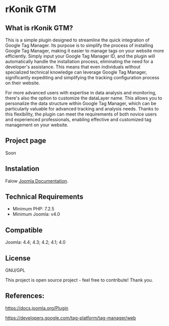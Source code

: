 # rKonik GTM

## What is rKonik GTM?

This is a simple plugin designed to streamline the quick integration of Google Tag Manager. Its purpose is to simplify the process of installing Google Tag Manager, making it easier to manage tags on your website more efficiently. Simply input your Google Tag Manager ID, and the plugin will automatically handle the installation process, eliminating the need for a developer's assistance. This means that even individuals without specialized technical knowledge can leverage Google Tag Manager, significantly expediting and simplifying the tracking configuration process on their website.

For more advanced users with expertise in data analysis and monitoring, there's also the option to customize the dataLayer name. This allows you to personalize the data structure within Google Tag Manager, which can be particularly valuable for advanced tracking and analysis needs. Thanks to this flexibility, the plugin can meet the requirements of both novice users and experienced professionals, enabling effective and customized tag management on your website.

## Project page

Soon

## Instalation
Falow [Joomla Documentation](https://docs.joomla.org/Installing_an_extension).

## Technical Requirements

* Minimum PHP: 7.2.5
* Minimum Joomla: v4.0

## Compatible
Joomla: 4.4; 4.3; 4.2; 4.1; 4.0

## License

GNU/GPL

This project is open source project - feel free to contribute! Thank you.

## References:

https://docs.joomla.org/Plugin

https://developers.google.com/tag-platform/tag-manager/web